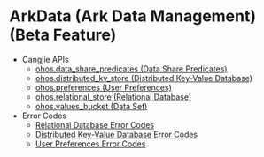 # ArkData (Ark Data Management)(Beta Feature)
- Cangjie APIs
    - [ohos.data_share_predicates (Data Share Predicates)](./cj-apis-data_share_predicates.md)
    - [ohos.distributed_kv_store (Distributed Key-Value Database)](./cj-apis-distributed_kv_store.md)
    - [ohos.preferences (User Preferences)](./cj-apis-preferences.md)
    - [ohos.relational_store (Relational Database)](./cj-apis-relational_store.md)
    - [ohos.values_bucket (Data Set)](./cj-apis-values_bucket.md)
- Error Codes
    - [Relational Database Error Codes](./cj-errorcode-data-rdb.md)
    - [Distributed Key-Value Database Error Codes](./cj-errorcode-distributed_kv_store.md)
    - [User Preferences Error Codes](./cj-errorcode-preferences.md)